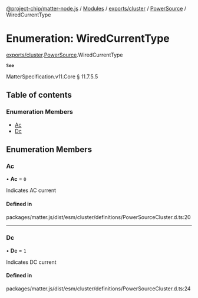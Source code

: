 [@project-chip/matter-node.js](../README.md) / [Modules](../modules.md) / [exports/cluster](../modules/exports_cluster.md) / [PowerSource](../modules/exports_cluster.PowerSource.md) / WiredCurrentType

# Enumeration: WiredCurrentType

[exports/cluster](../modules/exports_cluster.md).[PowerSource](../modules/exports_cluster.PowerSource.md).WiredCurrentType

**`See`**

MatterSpecification.v11.Core § 11.7.5.5

## Table of contents

### Enumeration Members

- [Ac](exports_cluster.PowerSource.WiredCurrentType.md#ac)
- [Dc](exports_cluster.PowerSource.WiredCurrentType.md#dc)

## Enumeration Members

### Ac

• **Ac** = ``0``

Indicates AC current

#### Defined in

packages/matter.js/dist/esm/cluster/definitions/PowerSourceCluster.d.ts:20

___

### Dc

• **Dc** = ``1``

Indicates DC current

#### Defined in

packages/matter.js/dist/esm/cluster/definitions/PowerSourceCluster.d.ts:24
